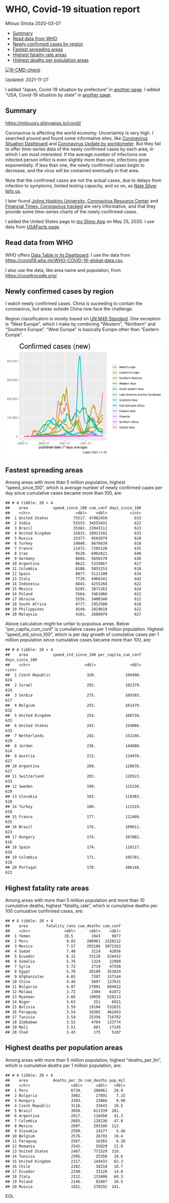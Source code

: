 WHO, Covid-19 situation report
================
Mitsuo Shiota
2020-03-07

-   [Summary](#summary)
-   [Read data from WHO](#read-data-from-who)
-   [Newly confirmed cases by region](#newly-confirmed-cases-by-region)
-   [Fastest spreading areas](#fastest-spreading-areas)
-   [Highest fatality rate areas](#highest-fatality-rate-areas)
-   [Highest deaths per population
    areas](#highest-deaths-per-population-areas)

<!-- badges: start -->

[![R-CMD-check](https://github.com/mitsuoxv/covid/workflows/R-CMD-check/badge.svg)](https://github.com/mitsuoxv/covid/actions)
<!-- badges: end -->

Updated: 2021-11-27

I added “Japan, Covid-19 situation by prefecture” in [another
page](Japan.md). I added “USA, Covid-19 situation by state” in [another
page](USA.md).

## Summary

<https://mitsuoxv.shinyapps.io/covid/>

Coronavirus is affecting the world economy. Uncertaintiy is very high. I
searched around and found some informative sites, like [Coronavirus
Situation
Dashboard](https://who.maps.arcgis.com/apps/opsdashboard/index.html#/c88e37cfc43b4ed3baf977d77e4a0667)
and [Coronavirus Update by
worldometer](https://www.worldometers.info/coronavirus/). But they fail
to offer time-series data of the newly confirmed cases by each area, in
which I am most interested. If the average number of infections one
infected person inflict is even slightly more than one, infections grow
exponentially. If less than one, the newly confirmed cases begin to
decrease, and the virus will be contained eventually in that area.

Note that the confirmed cases are not the actual cases, due to delays
from infection to symptoms, limited testing capacity, and so on, as
[Nate Silver tells
us](https://fivethirtyeight.com/features/coronavirus-case-counts-are-meaningless/).

I later found [Johns Hopkins University, Coronavirus Resource
Center](https://coronavirus.jhu.edu/) and [Financial Times, Coronavirus
tracked](https://www.ft.com/content/a26fbf7e-48f8-11ea-aeb3-955839e06441)
are very informative, and that they provide some time-series charts of
the newly confirmed cases.

I added the United States page to [my Shiny
App](https://mitsuoxv.shinyapps.io/covid/) on May 25, 2020. I use data
from [USAFacts
page](https://usafacts.org/visualizations/coronavirus-covid-19-spread-map/).

## Read data from WHO

WHO offers [Data Table in its Dashboard](https://covid19.who.int/table).
I use the data from
<https://covid19.who.int/WHO-COVID-19-global-data.csv>.

I also use the data, like area name and population, from
<https://countrycode.org/>.

## Newly confirmed cases by region

I watch newly confirmed cases. China is suceeding to contain the
coronavirus, but areas outside China now face the challenge.

Region classification is mostly based on [UN M49
Standard](https://unstats.un.org/unsd/methodology/m49/). One exception
is “West Europe”, which I make by combining “Western”, “Northern” and
“Southern Europe”. “West Europe” is basically Europe other than “Eastern
Europe”.

![](README_files/figure-gfm/chart-1.png)<!-- -->

## Fastest spreading areas

Among areas with more than 5 million population, highest
“speed\_since\_100”, which is average number of newly confirmed cases
per day since cumulative cases became more than 100, are:

    ## # A tibble: 20 × 4
    ##    area           speed_since_100 cum_conf days_since_100
    ##    <chr>                    <dbl>    <dbl>          <int>
    ##  1 United States           75517. 47802459            633
    ##  2 India                   55555. 34555431            622
    ##  3 Brazil                  35382. 22043112            623
    ##  4 United Kingdom          15832. 10021501            633
    ##  5 Russia                  15377.  9502879            618
    ##  6 Turkey                  14040.  8676639            618
    ##  7 France                  11472.  7285128            635
    ##  8 Iran                     9520.  6092822            640
    ##  9 Germany                  8884.  5650170            636
    ## 10 Argentina                8622.  5319867            617
    ## 11 Colombia                 8180.  5055253            618
    ## 12 Spain                    8077.  5121100            634
    ## 13 Italy                    7739.  4968341            642
    ## 14 Indonesia                6841.  4255268            622
    ## 15 Mexico                   6205.  3872263            624
    ## 16 Poland                   5564.  3461066            622
    ## 17 Ukraine                  5556.  3400340            612
    ## 18 South Africa             4777.  2952500            618
    ## 19 Philippines              4549.  2829618            622
    ## 20 Malaysia                 4161.  2608979            627

Above calculation might be unfair to populous areas. Below
“per\_capita\_cum\_conf” is cumulative cases per 1 million population.
Highest “speed\_std\_since\_100”, which is per day growth of cumulative
cases per 1 million population since cumulative cases became more than
100, are:

    ## # A tibble: 20 × 4
    ##    area           speed_std_since_100 per_capita_cum_conf days_since_100
    ##    <chr>                        <dbl>               <dbl>          <int>
    ##  1 Czech Republic                320.             199490.            624
    ##  2 Israel                        292.             182379.            624
    ##  3 Serbia                        275.             169393.            617
    ##  4 Belgium                       255.             161479.            632
    ##  5 United Kingdom                254.             160734.            633
    ##  6 United States                 243.             154086.            633
    ##  7 Netherlands                   242.             152246.            629
    ##  8 Jordan                        236.             144880.            614
    ##  9 Austria                       215.             134970.            627
    ## 10 Argentina                     209.             128676.            617
    ## 11 Switzerland                   203.             128522.            633
    ## 12 Sweden                        199.             125230.            629
    ## 13 Slovakia                      193.             119383.            618
    ## 14 Turkey                        180.             111519.            618
    ## 15 France                        177.             112480.            635
    ## 16 Brazil                        176.             109611.            623
    ## 17 Hungary                       174.             107082.            616
    ## 18 Spain                         174.             110117.            634
    ## 19 Colombia                      171.             105781.            618
    ## 20 Portugal                      170.             106148.            623

## Highest fatality rate areas

Among areas with more than 5 million population and more than 10
cumulative deaths, highest “fatality\_rate”, which is cumulative deaths
per 100 cumulative confirmed cases, are:

    ## # A tibble: 20 × 4
    ##    area        fatality_rate cum_deaths cum_conf
    ##    <chr>               <dbl>      <dbl>    <dbl>
    ##  1 Yemen               19.5        1943     9977
    ##  2 Peru                 9.02     200961  2228212
    ##  3 Mexico               7.57     293186  3872263
    ##  4 Sudan                7.40       3114    42056
    ##  5 Ecuador              6.32      33128   524432
    ##  6 Somalia              5.76       1324    22969
    ##  7 Syria                5.72       2719    47558
    ##  8 Egypt                5.70      20109   353024
    ##  9 Afghanistan          4.65       7307   157144
    ## 10 China                4.46       5697   127631
    ## 11 Bulgaria             4.07      27891   684922
    ## 12 Malawi               3.72       2304    61872
    ## 13 Myanmar              3.66      19058   520213
    ## 14 Niger                3.63        251     6921
    ## 15 Bolivia              3.59      19104   532631
    ## 16 Paraguay             3.54      16365   462453
    ## 17 Tunisia              3.54      25356   716702
    ## 18 Zimbabwe             3.52       4704   133774
    ## 19 Mali                 3.51        601    17145
    ## 20 Chad                 3.43        175     5107

## Highest deaths per population areas

Among areas with more than 5 million population, highest
“deaths\_per\_1m”, which is cumulative deaths per 1 million population,
are:

    ## # A tibble: 20 × 4
    ##    area           deaths_per_1m cum_deaths pop_mil
    ##    <chr>                  <dbl>      <dbl>   <dbl>
    ##  1 Peru                   6720.     200961   29.9 
    ##  2 Bulgaria               3902.      27891    7.15
    ##  3 Hungary                3393.      33866    9.98
    ##  4 Czech Republic         3116.      32643   10.5 
    ##  5 Brazil                 3050.     613339  201.  
    ##  6 Argentina              2817.     116458   41.3 
    ##  7 Colombia               2683.     128236   47.8 
    ##  8 Mexico                 2607.     293186  112.  
    ##  9 Slovakia               2599.      14177    5.46
    ## 10 Belgium                2576.      26793   10.4 
    ## 11 Paraguay               2567.      16365    6.38
    ## 12 Romania                2542.      55829   22.0 
    ## 13 United States          2487.     771529  310.  
    ## 14 Tunisia                2395.      25356   10.6 
    ## 15 United Kingdom         2317.     144433   62.3 
    ## 16 Chile                  2282.      38218   16.7 
    ## 17 Ecuador                2240.      33128   14.8 
    ## 18 Italy                  2212.     133486   60.3 
    ## 19 Poland                 2146.      82607   38.5 
    ## 20 Russia                 1921.     270292  141.

EOL
